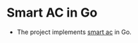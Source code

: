 # Smart AC in Go

- The project implements [smart ac](https://gist.github.com/linhchauatx/83dcdb0009b8bc482b84e7dbe9de51f1) in Go.
